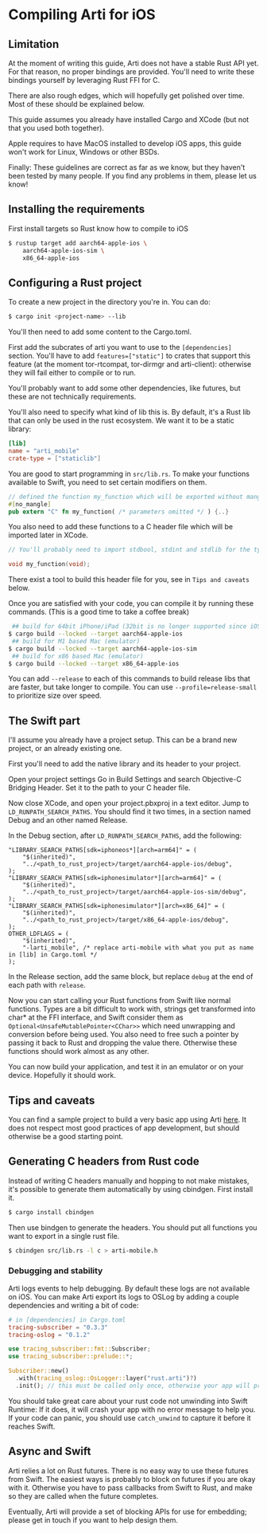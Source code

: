 # Compiling Arti for iOS

## Limitation
At the moment of writing this guide, Arti does not have a stable Rust API yet. For that reason, no proper bindings are provided.
You'll need to write these bindings yourself by leveraging Rust FFI for C.

There are also rough edges, which will hopefully get polished over time. Most of these should be explained below.

This guide assumes you already have installed Cargo and XCode (but not that you used both together).

Apple requires to have MacOS installed to develop iOS apps, this guide won't work for Linux, Windows or other BSDs.

Finally: These guidelines are correct as far as we know, but they haven't
been tested by many people. If you find any problems in them, please let us
know!

## Installing the requirements

First install targets so Rust know how to compile to iOS
```sh
$ rustup target add aarch64-apple-ios \
	aarch64-apple-ios-sim \
	x86_64-apple-ios
```

## Configuring a Rust project

To create a new project in the directory you're in. You can do:
```sh
$ cargo init <project-name> --lib
```

You'll then need to add some content to the Cargo.toml.

First add the subcrates of arti you want to use to the `[dependencies]` section. You'll have to add `features=["static"]` to crates that support this feature
(at the moment tor-rtcompat, tor-dirmgr and arti-client): otherwise they will fail either to compile or to run.

You'll probably want to add some other dependencies, like futures, but these are not technically requirements.

You'll also need to specify what kind of lib this is. By default, it's a Rust lib that can only be used in the rust ecosystem.
We want it to be a static library:
```toml
[lib]
name = "arti_mobile"
crate-type = ["staticlib"]
```

You are good to start programming in `src/lib.rs`.
To make your functions available to Swift, you need to set certain modifiers on them.
```rust
// defined the function my_function which will be exported without mangling its name, as a C-compatible function.
#[no_mangle]
pub extern "C" fn my_function( /* parameters omitted */ ) {..}
```

You also need to add these functions to a C header file which will be imported later in XCode.
```C
// You'll probably need to import stdbool, stdint and stdlib for the type definitions they contain

void my_function(void);
```

There exist a tool to build this header file for you, see in `Tips and caveats` below.

Once you are satisfied with your code, you can compile it by running these commands. (This is a good time to take a coffee break)
```sh
 ## build for 64bit iPhone/iPad (32bit is no longer supported since iOS 11)
$ cargo build --locked --target aarch64-apple-ios
 ## build for M1 based Mac (emulator)
$ cargo build --locked --target aarch64-apple-ios-sim
 ## build for x86 based Mac (emulator)
$ cargo build --locked --target x86_64-apple-ios
```

You can add `--release` to each of this commands to build release libs that
are faster, but take longer to compile.
You can use `--profile=release-small` to prioritize size over speed.

## The Swift part

I'll assume you already have a project setup. This can be a brand new project, or an already existing one.

First you'll need to add the native library and its header to your project.

Open your project settings Go in Build Settings and search Objective-C Bridging Header. Set it to the path
to your C header file.

Now close XCode, and open your project.pbxproj in a text editor. Jump to `LD_RUNPATH_SEARCH_PATHS`. You 
should find it two times, in a section named Debug and an other named Release.

In the Debug section, after `LD_RUNPATH_SEARCH_PATHS`, add the following:
```
"LIBRARY_SEARCH_PATHS[sdk=iphoneos*][arch=arm64]" = (
	"$(inherited)",
	"../<path_to_rust_project>/target/aarch64-apple-ios/debug",
);
"LIBRARY_SEARCH_PATHS[sdk=iphonesimulator*][arch=arm64]" = (
	"$(inherited)",
	"../<path_to_rust_project>/target/aarch64-apple-ios-sim/debug",
);
"LIBRARY_SEARCH_PATHS[sdk=iphonesimulator*][arch=x86_64]" = (
	"$(inherited)",
	"../<path_to_rust_project>/target/x86_64-apple-ios/debug",
);
OTHER_LDFLAGS = (
	"$(inherited)",
	"-larti_mobile", /* replace arti-mobile with what you put as name in [lib] in Cargo.toml */
);
```

In the Release section, add the same block, but replace `debug` at the end of each path with `release`.

Now you can start calling your Rust functions from Swift like normal functions. Types are a bit difficult to
work with, strings get transformed into char\* at the FFI interface, and Swift consider them as 
`Optional<UnsafeMutablePointer<CChar>>` which need unwrapping and conversion before being used. You also
need to free such a pointer by passing it back to Rust and dropping the value there. Otherwise these
functions should work almost as any other.

You can now build your application, and test it in an emulator or on your device. Hopefully it should work.

## Tips and caveats

You can find a sample project to build a very basic app using Arti [here](https://gitlab.torproject.org/trinity-1686a/arti-mobile-example/).
It does not respect most good practices of app development, but should otherwise be a good starting point.

## Generating C headers from Rust code
Instead of writing C headers manually and hopping to not make mistakes, it's possible to generate them
automatically by using cbindgen. First install it.
```sh
$ cargo install cbindgen
```

Then use bindgen to generate the headers. You should put all functions you want to export in a single rust file.
```sh
$ cbindgen src/lib.rs -l c > arti-mobile.h
```

### Debugging and stability
Arti logs events to help debugging. By default these logs are not available on iOS.
You can make Arti export its logs to OSLog by adding a couple dependencies and writing a bit of code:

```toml
# in [dependencies] in Cargo.toml
tracing-subscriber = "0.3.3"
tracing-oslog = "0.1.2"
```

```rust
use tracing_subscriber::fmt::Subscriber;
use tracing_subscriber::prelude::*;

Subscriber::new()
  .with(tracing_oslog::OsLogger::layer("rust.arti")?)
  .init(); // this must be called only once, otherwise your app will probably crash
```

You should take great care about your rust code not unwinding into Swift Runtime: If it does, it will crash your app with no error message to help you.
If your code can panic, you should use `catch_unwind` to capture it before it reaches Swift.

## Async and Swift
Arti relies a lot on Rust futures. There is no easy way to use these futures from Swift. The easiest ways is probably to block on futures
if you are okay with it. Otherwise you have to pass callbacks from Swift to Rust, and make so they are called when the future completes.

Eventually, Arti will provide a set of blocking APIs for use for embedding;
please get in touch if you want to help design them.
